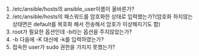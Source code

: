 1. /etc/ansible/hosts의 ansible_user이름이 올바른가?
2. /etc/ansible/hosts의 패스워드를 암호화한 상태로 입력했는가?(암호화 하지않는 상태면은 default를 복호화 해서 전송해서 암호가 이상해지기도 함)
3. root가 필요한 옵션인데 -b라는 옵션을 주지않았는가?
4. -b 다음에 -K 대신에 -k를 입력하였는가?
5. 접속한 user가 sudo 권한을 가지지 못했는가?